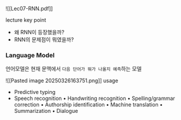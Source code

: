
![[Lec07-RNN.pdf]]


lecture key point
- 왜 RNN이 등장했을까?
- RNN의 문제점이 뭐였을까?


### Language Model
언어모델은 현재 문맥에서 `다음 단어가 뭐가 나올지 예측`하는 모델

![[Pasted image 20250326163751.png]]
usage
- Predictive typing
- Speech recognition
• Handwriting recognition
• Spelling/grammar correction
• Authorship identification
• Machine translation
• Summarization
• Dialogue




